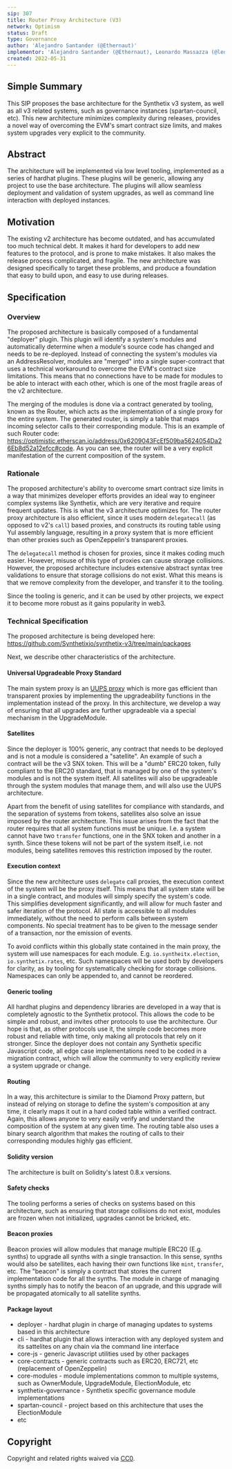 ```yaml
---
sip: 307
title: Router Proxy Architecture (V3)
network: Optimism
status: Draft
type: Governance
author: 'Alejandro Santander (@Ethernaut)'
implementor: 'Alejandro Santander (@Ethernaut), Leonardo Massazza (@leomassazza), Matias Lescano (@mjlescano)'
created: 2022-05-31
---
```


<!--You can leave these HTML comments in your merged SIP and delete the visible duplicate text guides, they will not appear and may be helpful to refer to if you edit it again. This is the suggested template for new SIPs. Note that an SIP number will be assigned by an editor. When opening a pull request to submit your SIP, please use an abbreviated title in the filename, `sip-draft_title_abbrev.md`. The title should be 44 characters or less.-->

## Simple Summary

<!--"If you can't explain it simply, you don't understand it well enough." Simply describe the outcome the proposed changes intends to achieve. This should be non-technical and accessible to a casual community member.-->

This SIP proposes the base architecture for the Synthetix v3 system, as well as all v3 related systems, such as governance instances (spartan-council, etc). This new architecture minimizes complexity during releases, provides a novel way of overcoming the EVM's smart contract size limits, and makes system upgrades very explicit to the community.

## Abstract

<!--A short (~200 word) description of the proposed change, the abstract should clearly describe the proposed change. This is what *will* be done if the SIP is implemented, not *why* it should be done or *how* it will be done. If the SIP proposes deploying a new contract, write, "we propose to deploy a new contract that will do x".-->

The architecture will be implemented via low level tooling, implemented as a series of hardhat plugins. These plugins will be generic, allowing any project to use the base architecture. The plugins will allow seamless deployment and validation of system upgrades, as well as command line interaction with deployed instances.

## Motivation

<!--This is the problem statement. This is the *why* of the SIP. It should clearly explain *why* the current state of the protocol is inadequate.  It is critical that you explain *why* the change is needed, if the SIP proposes changing how something is calculated, you must address *why* the current calculation is inaccurate or wrong. This is not the place to describe how the SIP will address the issue!-->

The existing v2 architecture has become outdated, and has accumulated too much technical debt. It makes it hard for developers to add new features to the protocol, and is prone to make mistakes. It also makes the release process complicated, and fragile. The new architecture was designed specifically to target these problems, and produce a foundation that easy to build upon, and easy to use during releases.

## Specification

<!--The specification should describe the syntax and semantics of any new feature, there are five sections
1. Overview
2. Rationale
3. Technical Specification
4. Test Cases
5. Configurable Values
-->

### Overview

<!--This is a high level overview of *how* the SIP will solve the problem. The overview should clearly describe how the new feature will be implemented.-->

The proposed architecture is basically composed of a fundamental "deployer" plugin. This plugin will identify a system's modules and automatically determine when a module's source code has changed and needs to be re-deployed. Instead of connecting the system's modules via an AddressResolver, modules are "merged" into a single super-contract that uses a technical workaround to overcome the EVM's contract size limitations. This means that no connections have to be made for modules to be able to interact with each other, which is one of the most fragile areas of the v2 architecture.

The merging of the modules is done via a contract generated by tooling, known as the Router, which acts as the implementation of a single proxy for the entire system. The generated router, is simply a table that maps incoming selector calls to their corresponding module. This is an example of such Router code: https://optimistic.etherscan.io/address/0x6209043FcEf509ba5624054Da26Eb8d52a12efcc#code. As you can see, the router will be a very explicit manifestation of the current composition of the system.

### Rationale

<!--This is where you explain the reasoning behind how you propose to solve the problem. Why did you propose to implement the change in this way, what were the considerations and trade-offs. The rationale fleshes out what motivated the design and why particular design decisions were made. It should describe alternate designs that were considered and related work. The rationale may also provide evidence of consensus within the community, and should discuss important objections or concerns raised during discussion.-->

The proposed architecture's ability to overcome smart contract size limits in a way that minimizes developer efforts provides an ideal way to engineer complex systems like Synthetix, which are very iterative and require frequent updates. This is what the v3 architecture optimizes for. The router proxy architecture is also efficient, since it uses modern `delegatecall` (as opposed to v2's `call`) based proxies, and constructs its routing table using Yul assembly language, resulting in a proxy system that is more efficient than other proxies such as OpenZeppelin's transparent proxies.

The `delegatecall` method is chosen for proxies, since it makes coding much easier. However, misuse of this type of proxies can cause storage collisions. However, the proposed architecture includes extensive abstract syntax tree validations to ensure that storage collisions do not exist. What this means is that we remove complexity from the developer, and transfer it to the tooling.

Since the tooling is generic, and it can be used by other projects, we expect it to become more robust as it gains popularity in web3.

### Technical Specification

The proposed architecture is being developed here: https://github.com/Synthetixio/synthetix-v3/tree/main/packages

Next, we describe other characteristics of the architecture.

#### Universal Upgradeable Proxy Standard

The main system proxy is an [UUPS proxy](https://eips.ethereum.org/EIPS/eip-1822) which is more gas efficient than transparent proxies by implementing the upgradeability functions in the implementation instead of the proxy. In this architecture, we develop a way of ensuring that all upgrades are further upgradeable via a special mechanism in the UpgradeModule.

#### Satellites

Since the deployer is 100% generic, any contract that needs to be deployed and is not a module is considered a "satellite". An example of such a contract will be the v3 SNX token. This will be a "dumb" ERC20 token, fully compliant to the ERC20 standard, that is managed by one of the system's modules and is not the system itself. All satellites will also be upgradeable through the system modules that manage them, and will also use the UUPS architecture.

Apart from the benefit of using satellites for compliance with standards, and the separation of systems from tokens, satellites also solve an issue imposed by the router architecture. This issue arises from the fact that the router requires that all system functions must be unique. I.e. a system cannot have two `transfer` functions, one in the SNX token and another in a synth. Since these tokens will not be part of the system itself, i.e. not modules, being satellites removes this restriction imposed by the router.

#### Execution context

Since the new architecture uses `delegate` call proxies, the execution context of the system will be the proxy itself. This means that all system state will be in a single contract, and modules will simply specify the system's code. This simplifies development significantly, and will allow for much faster and safer iteration of the protocol. All state is accessible to all modules immediately, without the need to perform calls between system components. No special treatment has to be given to the message sender of a transaction, nor the emission of events.

To avoid conflicts within this globally state contained in the main proxy, the system will use namespaces for each module. E.g. `io.syntheitx.election`, `io.synthetix.rates`, etc. Such namespaces will be used both by developers for clarity, as by tooling for systematically checking for storage collisions. Namespaces can only be appended to, and cannot be reordered.

#### Generic tooling

All hardhat plugins and dependency libraries are developed in a way that is completely agnostic to the Synthetix protocol. This allows the code to be simple and robust, and invites other protocols to use the architecture. Our hope is that, as other protocols use it, the simple code becomes more robust and reliable with time, only making all protocols that rely on it stronger. Since the deployer does not contain any Synthetix specific Javascript code, all edge case implementations need to be coded in a migration contract, which will allow the community to very explicitly review a system upgrade or change.

#### Routing

In a way, this architecture is similar to the Diamond Proxy pattern, but instead of relying on storage to define the system's composition at any time, it clearly maps it out in a hard coded table within a verified contract. Again, this allows anyone to very easily verify and understand the composition of the system at any given time. The routing table also uses a binary search algorithm that makes the routing of calls to their corresponding modules highly gas efficient.

#### Solidity version

The architecture is built on Solidity's latest 0.8.x versions.

#### Safety checks

The tooling performs a series of checks on systems based on this architecture, such as ensuring that storage collisions do not exist, modules are frozen when not initialized, upgrades cannot be bricked, etc.

#### Beacon proxies

Beacon proxies will allow modules that manage multiple ERC20 (E.g. synths) to upgrade all synths with a single transaction. In this sense, synths would also be satellites, each having their own functions like `mint`, `transfer`, etc. The "beacon" is simply a contract that stores the current implementation code for all the synths. The module in charge of managing synths simply has to notify the beacon of an upgrade, and this upgrade will be propagated atomically to all satellite synths.

#### Package layout

- deployer - hardhat plugin in charge of managing updates to systems based in this architecture
- cli - hardhat plugin that allows interaction with any deployed system and its sattelites on any chain via the command line interface
- core-js - generic Javascript utilities used by other packages
- core-contracts - generic contracts such as ERC20, ERC721, etc (replacement of OpenZeppelin)
- core-modules - module implementations common to multiple systems, such as OwnerModule, UpgradeModule, ElectionModule, etc
- synthetix-governance - Synthetix specific governance module implementations
- spartan-council - project based on this architecture that uses the ElectionModule
- etc

## Copyright

Copyright and related rights waived via [CC0](https://creativecommons.org/publicdomain/zero/1.0/).
